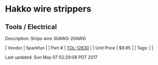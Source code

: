 # Hakko wire strippers
## Tools / Electrical
Description: 	Strips wire 30AWG-20AWG 

| Vendor | Sparkfun | 
| Part # | [TOL-12630](https://www.sparkfun.com/products/12630) | 
| Unit Price | $9.95 | 
| Tags: |  | 

Last updated: Sun May 07 02:29:08 PDT 2017